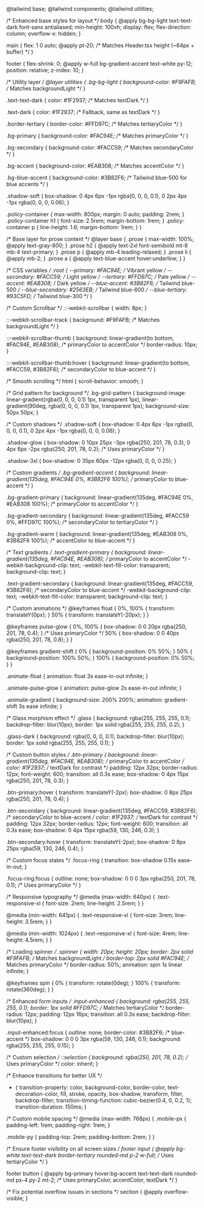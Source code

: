 
@tailwind base;
@tailwind components;
@tailwind utilities;

/* Enhanced base styles for layout */
body {
  @apply bg-bg-light text-text-dark font-sans antialiased;
  min-height: 100vh;
  display: flex;
  flex-direction: column;
  overflow-x: hidden;
}

main {
  flex: 1 0 auto;
  @apply pt-20; /* Matches Header.tsx height (~64px + buffer) */
}

footer {
  flex-shrink: 0;
  @apply w-full bg-gradient-accent text-white py-12;
  position: relative;
  z-index: 10;
}

/* Utility layer */
@layer utilities {
  .bg-bg-light {
    background-color: #F9FAFB; /* Matches backgroundLight */
  }

  .text-text-dark {
    color: #1F2937; /* Matches textDark */
  }

  .text-dark {
    color: #1F2937; /* Fallback, same as textDark */
  }

  .border-tertiary {
    border-color: #FFD97C; /* Matches tertiaryColor */
  }

  .bg-primary {
    background-color: #FAC94E; /* Matches primaryColor */
  }

  .bg-secondary {
    background-color: #FACC59; /* Matches secondaryColor */
  }

  .bg-accent {
    background-color: #EAB308; /* Matches accentColor */
  }

  .bg-blue-accent {
    background-color: #3B82F6; /* Tailwind blue-500 for blue accents */
  }

  .shadow-soft {
    box-shadow: 0 4px 6px -1px rgba(0, 0, 0, 0.1), 0 2px 4px -1px rgba(0, 0, 0, 0.06);
  }

  .policy-container {
    max-width: 800px;
    margin: 0 auto;
    padding: 2rem;
  }
  .policy-container h1 {
    font-size: 2.5rem;
    margin-bottom: 1rem;
  }
  .policy-container p {
    line-height: 1.6;
    margin-bottom: 1rem;
  }
}

/* Base layer for prose content */
@layer base {
  .prose {
    max-width: 100%;
    @apply text-gray-800;
  }
  .prose h2 {
    @apply text-2xl font-semibold mt-8 mb-4 text-primary;
  }
  .prose p {
    @apply mb-4 leading-relaxed;
  }
  .prose li {
    @apply mb-2;
  }
  .prose a {
    @apply text-blue-accent hover:underline;
  }
}

/* CSS variables */
:root {
  --primary: #FAC94E; /* Vibrant yellow */
  --secondary: #FACC59; /* Light yellow */
  --tertiary: #FFD97C; /* Pale yellow */
  --accent: #EAB308; /* Dark yellow */
  --blue-accent: #3B82F6; /* Tailwind blue-500 */
  --blue-secondary: #2563EB; /* Tailwind blue-600 */
  --blue-tertiary: #93C5FD; /* Tailwind blue-300 */
}

/* Custom Scrollbar */
::-webkit-scrollbar {
  width: 8px;
}

::-webkit-scrollbar-track {
  background: #F9FAFB; /* Matches backgroundLight */
}

::-webkit-scrollbar-thumb {
  background: linear-gradient(to bottom, #FAC94E, #EAB308); /* primaryColor to accentColor */
  border-radius: 10px;
}

::-webkit-scrollbar-thumb:hover {
  background: linear-gradient(to bottom, #FACC59, #3B82F6); /* secondaryColor to blue-accent */
}

/* Smooth scrolling */
html {
  scroll-behavior: smooth;
}

/* Grid pattern for background */
.bg-grid-pattern {
  background-image: 
    linear-gradient(rgba(0, 0, 0, 0.1) 1px, transparent 1px),
    linear-gradient(90deg, rgba(0, 0, 0, 0.1) 1px, transparent 1px);
  background-size: 50px 50px;
}

/* Custom shadows */
.shadow-soft {
  box-shadow: 0 4px 6px -1px rgba(0, 0, 0, 0.1), 0 2px 4px -1px rgba(0, 0, 0, 0.06);
}

.shadow-glow {
  box-shadow: 0 10px 25px -3px rgba(250, 201, 78, 0.3), 0 4px 6px -2px rgba(250, 201, 78, 0.2); /* Uses primaryColor */
}

.shadow-3xl {
  box-shadow: 0 35px 60px -12px rgba(0, 0, 0, 0.25);
}

/* Custom gradients */
.bg-gradient-accent {
  background: linear-gradient(135deg, #FAC94E 0%, #3B82F6 100%); /* primaryColor to blue-accent */
}

.bg-gradient-primary {
  background: linear-gradient(135deg, #FAC94E 0%, #EAB308 100%); /* primaryColor to accentColor */
}

.bg-gradient-secondary {
  background: linear-gradient(135deg, #FACC59 0%, #FFD97C 100%); /* secondaryColor to tertiaryColor */
}

.bg-gradient-warm {
  background: linear-gradient(135deg, #EAB308 0%, #3B82F6 100%); /* accentColor to blue-accent */
}

/* Text gradients */
.text-gradient-primary {
  background: linear-gradient(135deg, #FAC94E, #EAB308); /* primaryColor to accentColor */
  -webkit-background-clip: text;
  -webkit-text-fill-color: transparent;
  background-clip: text;
}

.text-gradient-secondary {
  background: linear-gradient(135deg, #FACC59, #3B82F6); /* secondaryColor to blue-accent */
  -webkit-background-clip: text;
  -webkit-text-fill-color: transparent;
  background-clip: text;
}

/* Custom animations */
@keyframes float {
  0%, 100% { transform: translateY(0px); }
  50% { transform: translateY(-20px); }
}

@keyframes pulse-glow {
  0%, 100% { box-shadow: 0 0 20px rgba(250, 201, 78, 0.4); } /* Uses primaryColor */
  50% { box-shadow: 0 0 40px rgba(250, 201, 78, 0.8); }
}

@keyframes gradient-shift {
  0% { background-position: 0% 50%; }
  50% { background-position: 100% 50%; }
  100% { background-position: 0% 50%; }
}

.animate-float {
  animation: float 3s ease-in-out infinite;
}

.animate-pulse-glow {
  animation: pulse-glow 2s ease-in-out infinite;
}

.animate-gradient {
  background-size: 200% 200%;
  animation: gradient-shift 3s ease infinite;
}

/* Glass morphism effect */
.glass {
  background: rgba(255, 255, 255, 0.1);
  backdrop-filter: blur(10px);
  border: 1px solid rgba(255, 255, 255, 0.2);
}

.glass-dark {
  background: rgba(0, 0, 0, 0.1);
  backdrop-filter: blur(10px);
  border: 1px solid rgba(255, 255, 255, 0.1);
}

/* Custom button styles */
.btn-primary {
  background: linear-gradient(135deg, #FAC94E, #EAB308); /* primaryColor to accentColor */
  color: #1F2937; /* textDark for contrast */
  padding: 12px 32px;
  border-radius: 12px;
  font-weight: 600;
  transition: all 0.3s ease;
  box-shadow: 0 4px 15px rgba(250, 201, 78, 0.3);
}

.btn-primary:hover {
  transform: translateY(-2px);
  box-shadow: 0 8px 25px rgba(250, 201, 78, 0.4);
}

.btn-secondary {
  background: linear-gradient(135deg, #FACC59, #3B82F6); /* secondaryColor to blue-accent */
  color: #1F2937; /* textDark for contrast */
  padding: 12px 32px;
  border-radius: 12px;
  font-weight: 600;
  transition: all 0.3s ease;
  box-shadow: 0 4px 15px rgba(59, 130, 246, 0.3);
}

.btn-secondary:hover {
  transform: translateY(-2px);
  box-shadow: 0 8px 25px rgba(59, 130, 246, 0.4);
}

/* Custom focus states */
.focus-ring {
  transition: box-shadow 0.15s ease-in-out;
}

.focus-ring:focus {
  outline: none;
  box-shadow: 0 0 0 3px rgba(250, 201, 78, 0.1); /* Uses primaryColor */
}

/* Responsive typography */
@media (max-width: 640px) {
  .text-responsive-xl {
    font-size: 2rem;
    line-height: 2.5rem;
  }
}

@media (min-width: 641px) {
  .text-responsive-xl {
    font-size: 3rem;
    line-height: 3.5rem;
  }
}

@media (min-width: 1024px) {
  .text-responsive-xl {
    font-size: 4rem;
    line-height: 4.5rem;
  }
}

/* Loading spinner */
.spinner {
  width: 20px;
  height: 20px;
  border: 2px solid #F9FAFB; /* Matches backgroundLight */
  border-top: 2px solid #FAC94E; /* Matches primaryColor */
  border-radius: 50%;
  animation: spin 1s linear infinite;
}

@keyframes spin {
  0% { transform: rotate(0deg); }
  100% { transform: rotate(360deg); }
}

/* Enhanced form inputs */
.input-enhanced {
  background: rgba(255, 255, 255, 0.1);
  border: 1px solid #FFD97C; /* Matches tertiaryColor */
  border-radius: 12px;
  padding: 12px 16px;
  transition: all 0.3s ease;
  backdrop-filter: blur(10px);
}

.input-enhanced:focus {
  outline: none;
  border-color: #3B82F6; /* blue-accent */
  box-shadow: 0 0 0 3px rgba(59, 130, 246, 0.1);
  background: rgba(255, 255, 255, 0.15);
}

/* Custom selection */
::selection {
  background: rgba(250, 201, 78, 0.2); /* Uses primaryColor */
  color: inherit;
}

/* Enhance transitions for better UX */
* {
  transition-property: color, background-color, border-color, text-decoration-color, fill, stroke, opacity, box-shadow, transform, filter, backdrop-filter;
  transition-timing-function: cubic-bezier(0.4, 0, 0.2, 1);
  transition-duration: 150ms;
}

/* Custom mobile spacing */
@media (max-width: 768px) {
  .mobile-px {
    padding-left: 1rem;
    padding-right: 1rem;
  }
  
  .mobile-py {
    padding-top: 2rem;
    padding-bottom: 2rem;
  }
}

/* Ensure footer visibility on all screen sizes */
footer input {
  @apply bg-white text-text-dark border-tertiary rounded-md p-2 w-full; /* Uses tertiaryColor */
}

footer button {
  @apply bg-primary hover:bg-accent text-text-dark rounded-md px-4 py-2 mt-2; /* Uses primaryColor, accentColor, textDark */
}

/* Fix potential overflow issues in sections */
section {
  @apply overflow-visible;
}